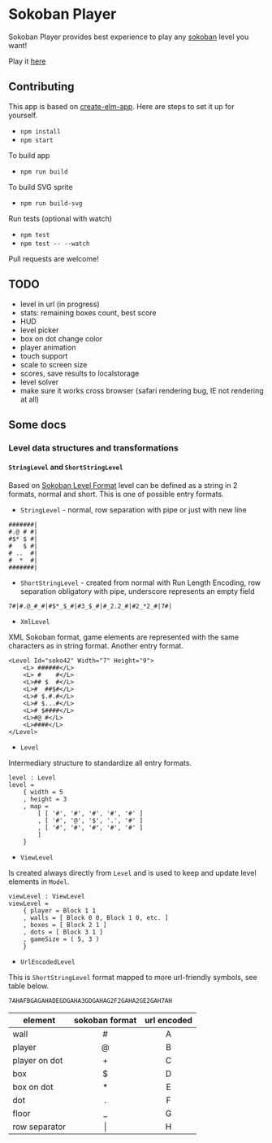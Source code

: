 # Sokoban Player

Sokoban Player provides best experience to play any [sokoban](https://en.wikipedia.org/wiki/Sokoban) level you want!

Play it [here](https://sokoban-player.netlify.com/)

## Contributing

This app is based on [create-elm-app](https://github.com/halfzebra/create-elm-app).
Here are steps to set it up for yourself.

- `npm install`
- `npm start`

To build app

- `npm run build`

To build SVG sprite

- `npm run build-svg`

Run tests (optional with watch)

- `npm test`
- `npm test -- --watch`

Pull requests are welcome!

## TODO

- level in url (in progress)
- stats: remaining boxes count, best score
- HUD
- level picker
- box on dot change color
- player animation
- touch support
- scale to screen size
- scores, save results to localstorage
- level solver
- make sure it works cross browser (safari rendering bug, IE not rendering at all)

## Some docs

### Level data structures and transformations

#### `StringLevel` and `ShortStringLevel`

Based on [Sokoban Level Format](http://sokobano.de/wiki/index.php?title=Level_format) level can be defined as a string in 2 formats, normal and short. This is one of possible entry formats.

- `StringLevel` - normal, row separation with pipe or just with new line

```
#######|
#.@ # #|
#$* $ #|
#   $ #|
# ..  #|
#  *  #|
#######|
```

- `ShortStringLevel` - created from normal with Run Length Encoding, row separation obligatory with pipe, underscore represents an empty field

```
7#|#.@_#_#|#$*_$_#|#3_$_#|#_2.2_#|#2_*2_#|7#|
```

- `XmlLevel`

XML Sokoban format, game elements are represented with the same characters as in string format. Another entry format.

```
<Level Id="soko42" Width="7" Height="9">
    <L> ######</L>
    <L> #    #</L>
    <L>## $  #</L>
    <L>#  ##$#</L>
    <L># $.#.#</L>
    <L># $...#</L>
    <L># $####</L>
    <L>#@ #</L>
    <L>####</L>
</Level>
```

- `Level`

Intermediary structure to standardize all entry formats.

```
level : Level
level =
    { width = 5
    , height = 3
    , map =
        [ [ '#', '#', '#', '#', '#' ]
        , [ '#', '@', '$', '.', '#' ]
        , [ '#', '#', '#', '#', '#' ]
        ]
    }
```

- `ViewLevel`

Is created always directly from `Level` and is used to keep and update level elements in `Model`.

```
viewLevel : ViewLevel
viewLevel =
    { player = Block 1 1
    , walls = [ Block 0 0, Block 1 0, etc. ]
    , boxes = [ Block 2 1 ]
    , dots = [ Block 3 1 ]
    , gameSize = ( 5, 3 )
    }
```

- `UrlEncodedLevel`

This is `ShortStringLevel` format mapped to more url-friendly symbols, see table below.

```
7AHAFBGAGAHADEGDGAHA3GDGAHAG2F2GAHA2GE2GAH7AH
```

| element | sokoban format | url encoded |
| - | :-: | :-: |
| wall | # | A |
| player | @ | B |
| player on dot | + | C |
| box | $ | D |
| box on dot | * | E |
| dot | . | F |
| floor | _ | G |
| row separator | &#124; | H |
